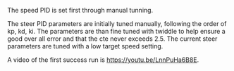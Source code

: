 The speed PID is set first through manual tunning.

The steer PID parameters are initially tuned manually, following the order of kp, kd, ki. The parameters are than fine tuned with twiddle to help ensure a good over all error and that the cte never exceeds 2.5. The current steer parameters are tuned with a low target speed setting.

A video of the first success run is https://youtu.be/LnnPuHa6B8E.
